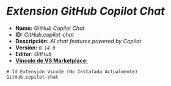 <!-- Autor: Daniel Benjamin Perez Morales -->
<!-- GitHub: https://github.com/DanielBenjaminPerezMoralesDev13 -->
<!-- Gitlab: https://gitlab.com/DanielBenjaminPerezMoralesDev13 -->
<!-- Correo electrónico: danielperezdev@proton.me -->

# ***Extension GitHub Copilot Chat***

- **Name:** *GitHub Copilot Chat*
- **ID:** *GitHub.copilot-chat*
- **Descripción:** *AI chat features powered by Copilot*
- **Versión:** *`0.14.0`*
- **Editor:** *GitHub*
- **[Vínculo de VS Marketplace:](https://marketplace.visualstudio.com/items?itemName=GitHub.copilot-chat "https://marketplace.visualstudio.com/items?itemName=GitHub.copilot-chat")**

```plaintext
# Id Extensión Vscode (No Instalada Actualmente)
GitHub.copilot-chat
```
